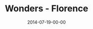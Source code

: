 ---
layout: message
category: message
series: "Wonders"
title: "Wonders - Florence"
date: 2014-07-19-00-00
message_id: 877
sc-permalink-url: ""
audio: "http://s3.amazonaws.com/crossroads-media/messages/audio/071914%20Florence.mp3"
audio-duration: ":"
description: ""
video: "http://s3.amazonaws.com/crossroads-media/messages/video/071914_Florence.mp4"
video-duration: ":"
yt-embed-url: ""
video-image: "http://s3.amazonaws.com/crossroads-media/images/071914-Florence.jpg"
tag: 
 - miracles
 - crossroads
 - crossroads-church
 - florence
explicit: false
---